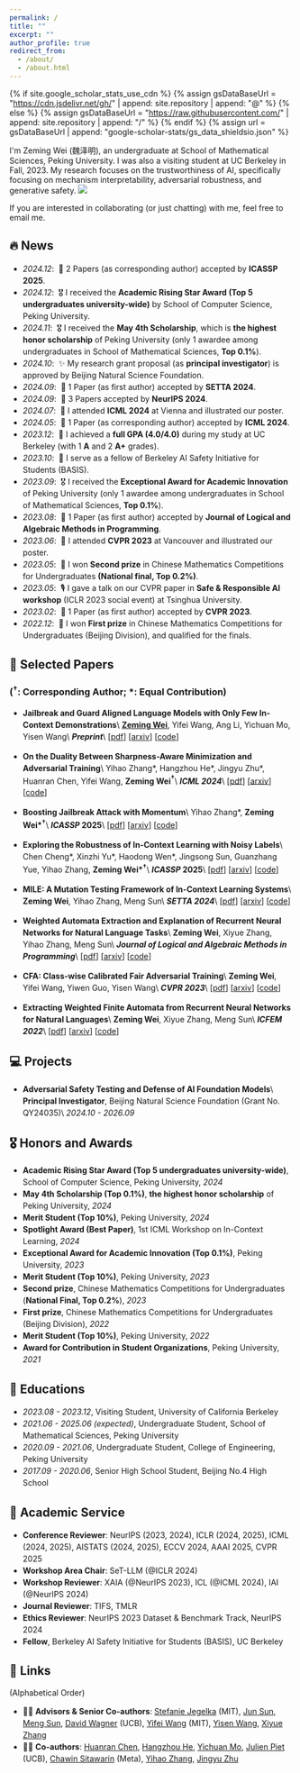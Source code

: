 ```yaml
---
permalink: /
title: ""
excerpt: ""
author_profile: true
redirect_from: 
  - /about/
  - /about.html
---
```


{% if site.google_scholar_stats_use_cdn %}
{% assign gsDataBaseUrl = "https://cdn.jsdelivr.net/gh/" | append: site.repository | append: "@" %}
{% else %}
{% assign gsDataBaseUrl = "https://raw.githubusercontent.com/" | append: site.repository | append: "/" %}
{% endif %}
{% assign url = gsDataBaseUrl | append: "google-scholar-stats/gs_data_shieldsio.json" %}

<style>
ul {
  line-height: 1.5;
}
</style>

<span class='anchor' id='about-me'></span>

I'm Zeming Wei (<font face=STKaiti>魏泽明</font>), an undergraduate at School of Mathematical Sciences, Peking University. I was also a visiting student at UC Berkeley in Fall, 2023. My research focuses on the trustworthiness of AI, specifically focusing on mechanism interpretability, adversarial robustness, and generative safety.  <a href='https://scholar.google.com/citations?user=Kyn1zdQAAAAJ'><img src="https://img.shields.io/endpoint?url={{ url | url_encode }}&logo=Google%20Scholar&labelColor=f6f6f6&color=9cf&style=flat&label=citations"></a>

If you are interested in collaborating (or just chatting) with me, feel free to email me.


## 🔥 News
- *2024.12*: &nbsp;🎉 2 Papers (as corresponding author) accepted by **ICASSP 2025**.
- *2024.12*: &nbsp;🎖 I received the **Academic Rising Star Award (Top 5 undergraduates university-wide)** by School of Computer Science, Peking University.
- *2024.11*: &nbsp;🎖 I received the **May 4th Scholarship**, which is **the highest honor scholarship** of Peking University (only 1 awardee among undergraduates in School of Mathematical Sciences, **Top 0.1%**).
- *2024.10*: &nbsp;✨ My research grant proposal (as **principal investigator**) is approved by Beijing Natural Science Foundation.
- *2024.09*: &nbsp;🎉 1 Paper (as first author) accepted by **SETTA 2024**.
- *2024.09*: &nbsp;🎉 3 Papers accepted by **NeurIPS 2024**.
- *2024.07*: &nbsp;🎡 I attended **ICML 2024** at Vienna and illustrated our poster.
- *2024.05*: &nbsp;🎉 1 Paper (as corresponding author) accepted by **ICML 2024**.
- *2023.12*: &nbsp;💯 I achieved a **full GPA (4.0/4.0)** during my study at UC Berkeley (with 1 **A** and 2 **A+** grades).
- *2023.10*: &nbsp;🔗 I serve as a fellow of Berkeley AI Safety Initiative for Students (BASIS).
- *2023.09*: &nbsp;🎖 I received the **Exceptional Award for Academic Innovation** of Peking University (only 1 awardee among undergraduates in School of Mathematical Sciences, **Top 0.1%**).
- *2023.08*: &nbsp;🎉 1 Paper (as first author) accepted by **Journal of Logical and Algebraic Methods in Programming**.
- *2023.06*: &nbsp;🍁 I attended **CVPR 2023** at Vancouver and illustrated our poster.
- *2023.05*: &nbsp;🥈 I won **Second prize** in Chinese Mathematics Competitions for Undergraduates **(National final, Top 0.2%)**.
- *2023.05*: &nbsp;🎙 I gave a talk on our CVPR paper in **Safe & Responsible AI workshop** (ICLR 2023 social event) at Tsinghua University.
- *2023.02*: &nbsp;🎉 1 Paper (as first author) accepted by **CVPR 2023**.
- *2022.12*: &nbsp;🥇 I won **First prize** in Chinese Mathematics Competitions for Undergraduates (Beijing Division), and qualified for the finals.

## 📝 Selected Papers
### (${}^{\boldsymbol\dagger}$: Corresponding Author; \*: Equal Contribution)
- **Jailbreak and Guard Aligned Language Models with Only Few In-Context Demonstrations**\\
<u>**Zeming Wei**</u>, Yifei Wang, Ang Li, Yichuan Mo, Yisen Wang\\
**_Preprint_**\\
[[pdf](https://arxiv.org/pdf/2310.06387)] [[arxiv](https://arxiv.org/abs/2310.06387)] [[code](https://github.com/PKU-ML/adv-icl)] 
  
- **On the Duality Between Sharpness-Aware Minimization and Adversarial Training**\\
Yihao Zhang\*, Hangzhou He\*, Jingyu Zhu\*, Huanran Chen, Yifei Wang, **Zeming Wei${}^{\boldsymbol\dagger}$**\\
**_ICML 2024_**\\
[[pdf](https://arxiv.org/pdf/2402.15152.pdf)] [[arxiv](https://arxiv.org/abs/2402.15152)] [[code](https://github.com/weizeming/SAM_AT)]  

- **Boosting Jailbreak Attack with Momentum**\\
Yihao Zhang\*, **Zeming Wei\*${}^{\boldsymbol\dagger}$**\\
**_ICASSP_ 2025**\\
[[pdf](https://arxiv.org/pdf/2405.01229)] [[arxiv](https://arxiv.org/abs/2405.01229)] [[code](https://github.com/weizeming/momentum-attack-llm)]

- **Exploring the Robustness of In-Context Learning with Noisy Labels**\\
Chen Cheng\*, Xinzhi Yu\*, Haodong Wen\*, Jingsong Sun, Guanzhang Yue, Yihao Zhang, **Zeming Wei\*${}^{\boldsymbol\dagger}$**\\
**_ICASSP_ 2025**\\
[[pdf](https://arxiv.org/pdf/2404.18191)] [[arxiv](https://arxiv.org/abs/2404.18191)] [[code](https://github.com/InezYu0928/in-context-learning)]

- **MILE: A Mutation Testing Framework of In-Context Learning Systems**\\
**Zeming Wei**, Yihao Zhang, Meng Sun\\
**_SETTA 2024_**\\
[[pdf](https://arxiv.org/pdf/2409.04831.pdf)] [[arxiv](https://arxiv.org/abs/2409.04831)] [[code](https://github.com/weizeming/MILE)]  

- **Weighted Automata Extraction and Explanation of Recurrent Neural Networks for Natural Language Tasks**\\
**Zeming Wei**, Xiyue Zhang, Yihao Zhang, Meng Sun\\
**_Journal of Logical and Algebraic Methods in Programming_**\\
[[pdf](https://arxiv.org/pdf/2306.14040)] [[arxiv](https://arxiv.org/abs/2306.14040)] [[code](https://github.com/weizeming/Extract_WFA_from_RNN_for_NL)]  

- **CFA: Class-wise Calibrated Fair Adversarial Training**\\
**Zeming Wei**, Yifei Wang, Yiwen Guo, Yisen Wang\\
**_CVPR 2023_**\\
[[pdf](https://openaccess.thecvf.com/content/CVPR2023/papers/Wei_CFA_Class-Wise_Calibrated_Fair_Adversarial_Training_CVPR_2023_paper.pdf)] [[arxiv](https://arxiv.org/abs/2303.14460)] [[code](https://github.com/PKU-ML/CFA)]  

- **Extracting Weighted Finite Automata from Recurrent Neural Networks for Natural Languages**\\
**Zeming Wei**, Xiyue Zhang, Meng Sun\\
**_ICFEM 2022_**\\
[[pdf](https://arxiv.org/pdf/2206.14621)] [[arxiv](https://arxiv.org/abs/2206.14621)] [[code](https://github.com/weizeming/Extract_WFA_from_RNN_for_NL)]  

## 💻 Projects
- **Adversarial Safety Testing and Defense of AI Foundation Models**\\
**Principal Investigator**, Beijing Natural Science Foundation (Grant No. QY24035)\\
*2024.10 - 2026.09*
  
## 🎖 Honors and Awards
- **Academic Rising Star Award (Top 5 undergraduates university-wide)**, School of Computer Science, Peking University, *2024*
- **May 4th Scholarship (Top 0.1%)**, **the highest honor scholarship** of Peking University, *2024*
- **Merit Student (Top 10%)**, Peking University, *2024*
- **Spotlight Award (Best Paper)**, 1st ICML Workshop on In-Context Learning, *2024*
- **Exceptional Award for Academic Innovation (Top 0.1%)**, Peking University, *2023*
- **Merit Student (Top 10%)**, Peking University, *2023*
- **Second prize**, Chinese Mathematics Competitions for Undergraduates (**National Final, Top 0.2%**), *2023*
- **First prize**, Chinese Mathematics Competitions for Undergraduates (Beijing Division), *2022*
- **Merit Student (Top 10%)**, Peking University, *2022*
- **Award for Contribution in Student Organizations**, Peking University, *2021*

## 📖 Educations
- *2023.08 - 2023.12*, Visiting Student, University of California Berkeley
- *2021.06 - 2025.06 (expected)*, Undergraduate Student, School of Mathematical Sciences, Peking University
- *2020.09 - 2021.06*, Undergraduate Student, College of Engineering, Peking University
- *2017.09 - 2020.06*, Senior High School Student, Beijing No.4 High School

## 💼 Academic Service
- **Conference Reviewer**: NeurIPS (2023, 2024), ICLR (2024, 2025), ICML (2024, 2025), AISTATS (2024, 2025), ECCV 2024, AAAI 2025, CVPR 2025
- **Workshop Area Chair**: SeT-LLM (@ICLR 2024)
- **Workshop Reviewer**: XAIA (@NeurIPS 2023), ICL (@ICML 2024), IAI (@NeurIPS 2024)
- **Journal Reviewer**: TIFS, TMLR
- **Ethics Reviewer**: NeurIPS 2023 Dataset & Benchmark Track, NeurIPS 2024
- **Fellow**, Berkeley AI Safety Initiative for Students (BASIS), UC Berkeley

## 🔗 Links
(Alphabetical Order)
- 👨‍🏫 **Advisors & Senior Co-authors**: [Stefanie Jegelka](https://people.csail.mit.edu/stefje/) (MIT), [Jun Sun](https://sunjun.site/), [Meng Sun](https://www.math.pku.edu.cn/teachers/sunm/indexen.html), [David Wagner](https://people.eecs.berkeley.edu/~daw/) (UCB), [Yifei Wang](https://yifeiwang77.com) (MIT), [Yisen Wang](https://yisenwang.github.io/), [Xiyue Zhang](https://zhang-xiyue.github.io/)
- 🧑‍🎓 **Co-authors**: [Huanran Chen](https://huanranchen.github.io), [Hangzhou He](https://riverback.github.io/), [Yichuan Mo](https://scholar.google.com/citations?user=xvSYG1gAAAAJ&hl=en), [Julien Piet](https://people.eecs.berkeley.edu/~julien.piet/) (UCB), [Chawin Sitawarin](https://chawins.github.io/) (Meta), [Yihao Zhang](https://zhang-yihao.github.io/), [Jingyu Zhu](https://scholar.google.com/citations?user=BA0BaS4AAAAJ&hl=en)

